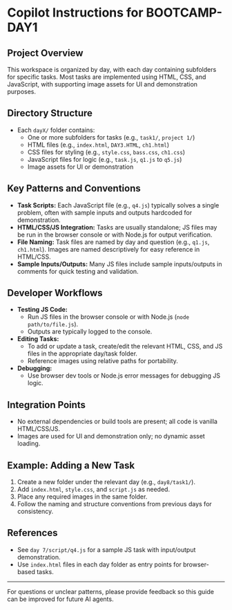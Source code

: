 # Copilot Instructions for BOOTCAMP-DAY1

## Project Overview
This workspace is organized by day, with each day containing subfolders for specific tasks. Most tasks are implemented using HTML, CSS, and JavaScript, with supporting image assets for UI and demonstration purposes.

## Directory Structure
- Each `dayX/` folder contains:
  - One or more subfolders for tasks (e.g., `task1/`, `project 1/`)
  - HTML files (e.g., `index.html`, `DAY3.HTML`, `ch1.html`)
  - CSS files for styling (e.g., `style.css`, `bass.css`, `ch1.css`)
  - JavaScript files for logic (e.g., `task.js`, `q1.js` to `q5.js`)
  - Image assets for UI or demonstration

## Key Patterns and Conventions
- **Task Scripts:** Each JavaScript file (e.g., `q4.js`) typically solves a single problem, often with sample inputs and outputs hardcoded for demonstration.
- **HTML/CSS/JS Integration:** Tasks are usually standalone; JS files may be run in the browser console or with Node.js for output verification.
- **File Naming:** Task files are named by day and question (e.g., `q1.js`, `ch1.html`). Images are named descriptively for easy reference in HTML/CSS.
- **Sample Inputs/Outputs:** Many JS files include sample inputs/outputs in comments for quick testing and validation.

## Developer Workflows
- **Testing JS Code:**
  - Run JS files in the browser console or with Node.js (`node path/to/file.js`).
  - Outputs are typically logged to the console.
- **Editing Tasks:**
  - To add or update a task, create/edit the relevant HTML, CSS, and JS files in the appropriate day/task folder.
  - Reference images using relative paths for portability.
- **Debugging:**
  - Use browser dev tools or Node.js error messages for debugging JS logic.

## Integration Points
- No external dependencies or build tools are present; all code is vanilla HTML/CSS/JS.
- Images are used for UI and demonstration only; no dynamic asset loading.

## Example: Adding a New Task
1. Create a new folder under the relevant day (e.g., `day8/task1/`).
2. Add `index.html`, `style.css`, and `script.js` as needed.
3. Place any required images in the same folder.
4. Follow the naming and structure conventions from previous days for consistency.

## References
- See `day 7/script/q4.js` for a sample JS task with input/output demonstration.
- Use `index.html` files in each day folder as entry points for browser-based tasks.

---
For questions or unclear patterns, please provide feedback so this guide can be improved for future AI agents.
